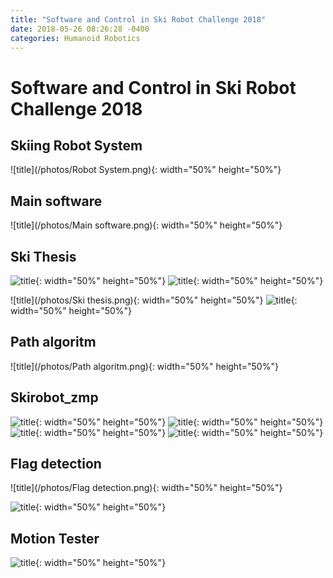 ```yaml
---
title: "Software and Control in Ski Robot Challenge 2018"
date: 2018-05-26 08:26:28 -0400
categories: Humanoid Robotics
---
```


# Software and Control in Ski Robot Challenge 2018
## Skiing Robot System
![title](/photos/Robot System.png){: width="50%" height="50%"}

## Main software
![title](/photos/Main software.png){: width="50%" height="50%"}

## Ski Thesis
![title](/photos/Skirobot_thesis.png){: width="50%" height="50%"}
![title](/photos/Skirobot_snowthesis.png){: width="50%" height="50%"}

![title](/photos/Ski thesis.png){: width="50%" height="50%"}
![title](/photos/Skirobot_slovenia.png){: width="50%" height="50%"}


## Path algoritm
![title](/photos/Path algoritm.png){: width="50%" height="50%"}

## Skirobot_zmp
![title](/photos/Skirobot_Loadcell.png){: width="50%" height="50%"}
![title](/photos/Skirobot_zmp.png){: width="50%" height="50%"}
![title](/photos/Skirobot_pendulum2.png){: width="50%" height="50%"}
![title](/photos/Skirobot_control.png){: width="50%" height="50%"}


## Flag detection
![title](/photos/Flag detection.png){: width="50%" height="50%"}

![title](/photos/Lidar.png){: width="50%" height="50%"}

## Motion Tester
![title](/photos/Skirobot_tester.png){: width="50%" height="50%"}

